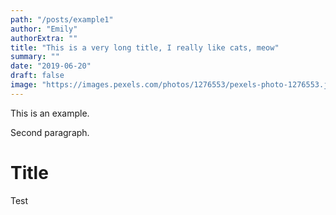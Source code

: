 ```yaml
---
path: "/posts/example1"
author: "Emily"
authorExtra: ""
title: "This is a very long title, I really like cats, meow"
summary: ""
date: "2019-06-20"
draft: false
image: "https://images.pexels.com/photos/1276553/pexels-photo-1276553.jpeg?auto=compress&cs=tinysrgb&dpr=2&h=750&w=1260"
---
```


This is an example.

Second paragraph.

# Title

Test
